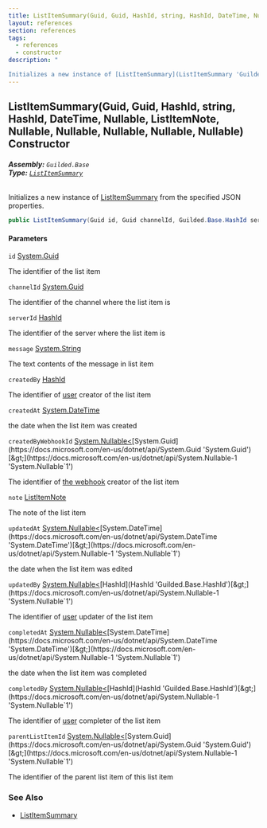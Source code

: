 ```yaml
---
title: ListItemSummary(Guid, Guid, HashId, string, HashId, DateTime, Nullable<Guid>, ListItemNote, Nullable<DateTime>, Nullable<HashId>, Nullable<DateTime>, Nullable<HashId>, Nullable<Guid>)
layout: references
section: references
tags:
  - references
  - constructor
description: "

Initializes a new instance of [ListItemSummary](ListItemSummary 'Guilded.Base.Content.ListItemSummary') from the specified JSON properties."
---
```


## ListItemSummary(Guid, Guid, HashId, string, HashId, DateTime, Nullable<Guid>, ListItemNote, Nullable<DateTime>, Nullable<HashId>, Nullable<DateTime>, Nullable<HashId>, Nullable<Guid>) Constructor
###### **Assembly:** `Guilded.Base`<br/>**Type:** [`ListItemSummary`](ListItemSummary 'Guilded.Base.Content.ListItemSummary')

Initializes a new instance of [ListItemSummary](ListItemSummary 'Guilded.Base.Content.ListItemSummary') from the specified JSON properties.

```csharp
public ListItemSummary(Guid id, Guid channelId, Guilded.Base.HashId serverId, string message, Guilded.Base.HashId createdBy, System.DateTime createdAt, System.Nullable<Guid> createdByWebhookId=null, Guilded.Base.Content.ListItemNote? note=null, System.Nullable<System.DateTime> updatedAt=null, System.Nullable<Guilded.Base.HashId> updatedBy=null, System.Nullable<System.DateTime> completedAt=null, System.Nullable<Guilded.Base.HashId> completedBy=null, System.Nullable<Guid> parentListItemId=null);
```
#### Parameters

<a name='Guilded.Base.Content.ListItemSummary.ListItemSummary(Guid,Guid,Guilded.Base.HashId,string,Guilded.Base.HashId,System.DateTime,System.Nullable_Guid_,Guilded.Base.Content.ListItemNote,System.Nullable_System.DateTime_,System.Nullable_Guilded.Base.HashId_,System.Nullable_System.DateTime_,System.Nullable_Guilded.Base.HashId_,System.Nullable_Guid_).id'></a>

`id` [System.Guid](https://docs.microsoft.com/en-us/dotnet/api/System.Guid 'System.Guid')

The identifier of the list item

<a name='Guilded.Base.Content.ListItemSummary.ListItemSummary(Guid,Guid,Guilded.Base.HashId,string,Guilded.Base.HashId,System.DateTime,System.Nullable_Guid_,Guilded.Base.Content.ListItemNote,System.Nullable_System.DateTime_,System.Nullable_Guilded.Base.HashId_,System.Nullable_System.DateTime_,System.Nullable_Guilded.Base.HashId_,System.Nullable_Guid_).channelId'></a>

`channelId` [System.Guid](https://docs.microsoft.com/en-us/dotnet/api/System.Guid 'System.Guid')

The identifier of the channel where the list item is

<a name='Guilded.Base.Content.ListItemSummary.ListItemSummary(Guid,Guid,Guilded.Base.HashId,string,Guilded.Base.HashId,System.DateTime,System.Nullable_Guid_,Guilded.Base.Content.ListItemNote,System.Nullable_System.DateTime_,System.Nullable_Guilded.Base.HashId_,System.Nullable_System.DateTime_,System.Nullable_Guilded.Base.HashId_,System.Nullable_Guid_).serverId'></a>

`serverId` [HashId](HashId 'Guilded.Base.HashId')

The identifier of the server where the list item is

<a name='Guilded.Base.Content.ListItemSummary.ListItemSummary(Guid,Guid,Guilded.Base.HashId,string,Guilded.Base.HashId,System.DateTime,System.Nullable_Guid_,Guilded.Base.Content.ListItemNote,System.Nullable_System.DateTime_,System.Nullable_Guilded.Base.HashId_,System.Nullable_System.DateTime_,System.Nullable_Guilded.Base.HashId_,System.Nullable_Guid_).message'></a>

`message` [System.String](https://docs.microsoft.com/en-us/dotnet/api/System.String 'System.String')

The text contents of the message in list item

<a name='Guilded.Base.Content.ListItemSummary.ListItemSummary(Guid,Guid,Guilded.Base.HashId,string,Guilded.Base.HashId,System.DateTime,System.Nullable_Guid_,Guilded.Base.Content.ListItemNote,System.Nullable_System.DateTime_,System.Nullable_Guilded.Base.HashId_,System.Nullable_System.DateTime_,System.Nullable_Guilded.Base.HashId_,System.Nullable_Guid_).createdBy'></a>

`createdBy` [HashId](HashId 'Guilded.Base.HashId')

The identifier of [user](User 'Guilded.Base.Users.User') creator of the list item

<a name='Guilded.Base.Content.ListItemSummary.ListItemSummary(Guid,Guid,Guilded.Base.HashId,string,Guilded.Base.HashId,System.DateTime,System.Nullable_Guid_,Guilded.Base.Content.ListItemNote,System.Nullable_System.DateTime_,System.Nullable_Guilded.Base.HashId_,System.Nullable_System.DateTime_,System.Nullable_Guilded.Base.HashId_,System.Nullable_Guid_).createdAt'></a>

`createdAt` [System.DateTime](https://docs.microsoft.com/en-us/dotnet/api/System.DateTime 'System.DateTime')

the date when the list item was created

<a name='Guilded.Base.Content.ListItemSummary.ListItemSummary(Guid,Guid,Guilded.Base.HashId,string,Guilded.Base.HashId,System.DateTime,System.Nullable_Guid_,Guilded.Base.Content.ListItemNote,System.Nullable_System.DateTime_,System.Nullable_Guilded.Base.HashId_,System.Nullable_System.DateTime_,System.Nullable_Guilded.Base.HashId_,System.Nullable_Guid_).createdByWebhookId'></a>

`createdByWebhookId` [System.Nullable&lt;](https://docs.microsoft.com/en-us/dotnet/api/System.Nullable-1 'System.Nullable`1')[System.Guid](https://docs.microsoft.com/en-us/dotnet/api/System.Guid 'System.Guid')[&gt;](https://docs.microsoft.com/en-us/dotnet/api/System.Nullable-1 'System.Nullable`1')

The identifier of [the webhook](Webhook 'Guilded.Base.Servers.Webhook') creator of the list item

<a name='Guilded.Base.Content.ListItemSummary.ListItemSummary(Guid,Guid,Guilded.Base.HashId,string,Guilded.Base.HashId,System.DateTime,System.Nullable_Guid_,Guilded.Base.Content.ListItemNote,System.Nullable_System.DateTime_,System.Nullable_Guilded.Base.HashId_,System.Nullable_System.DateTime_,System.Nullable_Guilded.Base.HashId_,System.Nullable_Guid_).note'></a>

`note` [ListItemNote](ListItemNote 'Guilded.Base.Content.ListItemNote')

The note of the list item

<a name='Guilded.Base.Content.ListItemSummary.ListItemSummary(Guid,Guid,Guilded.Base.HashId,string,Guilded.Base.HashId,System.DateTime,System.Nullable_Guid_,Guilded.Base.Content.ListItemNote,System.Nullable_System.DateTime_,System.Nullable_Guilded.Base.HashId_,System.Nullable_System.DateTime_,System.Nullable_Guilded.Base.HashId_,System.Nullable_Guid_).updatedAt'></a>

`updatedAt` [System.Nullable&lt;](https://docs.microsoft.com/en-us/dotnet/api/System.Nullable-1 'System.Nullable`1')[System.DateTime](https://docs.microsoft.com/en-us/dotnet/api/System.DateTime 'System.DateTime')[&gt;](https://docs.microsoft.com/en-us/dotnet/api/System.Nullable-1 'System.Nullable`1')

the date when the list item was edited

<a name='Guilded.Base.Content.ListItemSummary.ListItemSummary(Guid,Guid,Guilded.Base.HashId,string,Guilded.Base.HashId,System.DateTime,System.Nullable_Guid_,Guilded.Base.Content.ListItemNote,System.Nullable_System.DateTime_,System.Nullable_Guilded.Base.HashId_,System.Nullable_System.DateTime_,System.Nullable_Guilded.Base.HashId_,System.Nullable_Guid_).updatedBy'></a>

`updatedBy` [System.Nullable&lt;](https://docs.microsoft.com/en-us/dotnet/api/System.Nullable-1 'System.Nullable`1')[HashId](HashId 'Guilded.Base.HashId')[&gt;](https://docs.microsoft.com/en-us/dotnet/api/System.Nullable-1 'System.Nullable`1')

The identifier of [user](User 'Guilded.Base.Users.User') updater of the list item

<a name='Guilded.Base.Content.ListItemSummary.ListItemSummary(Guid,Guid,Guilded.Base.HashId,string,Guilded.Base.HashId,System.DateTime,System.Nullable_Guid_,Guilded.Base.Content.ListItemNote,System.Nullable_System.DateTime_,System.Nullable_Guilded.Base.HashId_,System.Nullable_System.DateTime_,System.Nullable_Guilded.Base.HashId_,System.Nullable_Guid_).completedAt'></a>

`completedAt` [System.Nullable&lt;](https://docs.microsoft.com/en-us/dotnet/api/System.Nullable-1 'System.Nullable`1')[System.DateTime](https://docs.microsoft.com/en-us/dotnet/api/System.DateTime 'System.DateTime')[&gt;](https://docs.microsoft.com/en-us/dotnet/api/System.Nullable-1 'System.Nullable`1')

the date when the list item was completed

<a name='Guilded.Base.Content.ListItemSummary.ListItemSummary(Guid,Guid,Guilded.Base.HashId,string,Guilded.Base.HashId,System.DateTime,System.Nullable_Guid_,Guilded.Base.Content.ListItemNote,System.Nullable_System.DateTime_,System.Nullable_Guilded.Base.HashId_,System.Nullable_System.DateTime_,System.Nullable_Guilded.Base.HashId_,System.Nullable_Guid_).completedBy'></a>

`completedBy` [System.Nullable&lt;](https://docs.microsoft.com/en-us/dotnet/api/System.Nullable-1 'System.Nullable`1')[HashId](HashId 'Guilded.Base.HashId')[&gt;](https://docs.microsoft.com/en-us/dotnet/api/System.Nullable-1 'System.Nullable`1')

The identifier of [user](User 'Guilded.Base.Users.User') completer of the list item

<a name='Guilded.Base.Content.ListItemSummary.ListItemSummary(Guid,Guid,Guilded.Base.HashId,string,Guilded.Base.HashId,System.DateTime,System.Nullable_Guid_,Guilded.Base.Content.ListItemNote,System.Nullable_System.DateTime_,System.Nullable_Guilded.Base.HashId_,System.Nullable_System.DateTime_,System.Nullable_Guilded.Base.HashId_,System.Nullable_Guid_).parentListItemId'></a>

`parentListItemId` [System.Nullable&lt;](https://docs.microsoft.com/en-us/dotnet/api/System.Nullable-1 'System.Nullable`1')[System.Guid](https://docs.microsoft.com/en-us/dotnet/api/System.Guid 'System.Guid')[&gt;](https://docs.microsoft.com/en-us/dotnet/api/System.Nullable-1 'System.Nullable`1')

The identifier of the parent list item of this list item

### See Also
- [ListItemSummary](ListItemSummary 'Guilded.Base.Content.ListItemSummary')